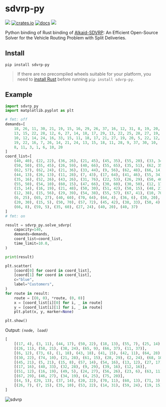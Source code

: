 # sdvrp-py

<p>
    <a href="https://pypi.org/project/sdvrp-py/"><img src="https://img.shields.io/pypi/v/sdvrp-py"/></a>
    <a href="https://crates.io/crates/sdvrp"><img src="https://img.shields.io/crates/v/sdvrp" alt="crates.io"></a>
    <a href="https://docs.rs/sdvrp/"><img src="https://docs.rs/sdvrp/badge.svg" alt="docs"></a>
    <a href="https://github.com/HellOwhatAs/sdvrp-py/"><img src="https://img.shields.io/github/languages/top/HellOwhatAs/sdvrp-py"></a>
</p>

Python binding of Rust binding of [Alkaid-SDVRP](https://github.com/HUST-Smart/Alkaid-SDVRP): An Efficient Open-Source Solver for the Vehicle Routing Problem with Split Deliveries.

## Install
```
pip install sdvrp-py
```

> If there are no precompiled wheels suitable for your platform, you need to [install Rust](https://www.rust-lang.org/tools/install) before running `pip install sdvrp-py`.

## Example
```py
import sdvrp_py
import matplotlib.pyplot as plt

# fmt: off
demands=[
    18, 26, 11, 30, 21, 19, 15, 16, 29, 26, 37, 16, 12, 31, 8, 19, 20,
    13, 15, 22, 28, 12, 6, 27, 14, 18, 17, 29, 13, 22, 25, 28, 27, 19,
    10, 12, 14, 24, 16, 33, 15, 11, 18, 17, 21, 27, 19, 20, 5, 22, 12,
    19, 22, 16, 7, 26, 14, 21, 24, 13, 15, 18, 11, 28, 9, 37, 30, 10,
    8, 11, 3, 1, 6, 10, 20
]
coord_list=[
    (40, 40), (22, 22), (36, 26), (21, 45), (45, 35), (55, 20), (33, 34),
    (50, 50), (55, 45), (26, 59), (40, 66), (55, 65), (35, 51), (62, 35),
    (62, 57), (62, 24), (21, 36), (33, 44), (9, 56), (62, 48), (66, 14),
    (44, 13), (26, 13), (11, 28), (7, 43), (17, 64), (41, 46), (55, 34),
    (35, 16), (52, 26), (43, 26), (31, 76), (22, 53), (26, 29), (50, 40),
    (55, 50), (54, 10), (60, 15), (47, 66), (30, 60), (30, 50), (12, 17),
    (15, 14), (16, 19), (21, 48), (50, 30), (51, 42), (50, 15), (48, 21),
    (12, 38), (15, 56), (29, 39), (54, 38), (55, 57), (67, 41), (10, 70),
    (6, 25), (65, 27), (40, 60), (70, 64), (64, 4), (36, 6), (30, 20),
    (20, 30), (15, 5), (50, 70), (57, 72), (45, 42), (38, 33), (50, 4),
    (66, 8), (59, 5), (35, 60), (27, 24), (40, 20), (40, 37)
]
# fmt: on

result = sdvrp_py.solve_sdvrp(
    capacity=140,
    demands=demands,
    coord_list=coord_list,
    time_limit=10.0,
)

print(result)

plt.scatter(
    [coord[0] for coord in coord_list],
    [coord[1] for coord in coord_list],
    c="blue",
    label="Customers",
)
for route in result:
    route = [(0, 0), *route, (0, 0)]
    x = [coord_list[i][0] for i, _ in route]
    y = [coord_list[i][1] for i, _ in route]
    plt.plot(x, y, marker=None)

plt.show()
```
Output: _`(node, load)`_
```py
[
    [(17, 4), (3, 11), (44, 17), (50, 22), (18, 13), (55, 7), (25, 14), (31, 25), (10, 26), (72, 1)],
    [(26, 11), (58, 21), (38, 24), (65, 9), (66, 37), (11, 37)],
    [(6, 12), (73, 6), (1, 18), (43, 18), (41, 15), (42, 11), (64, 28), (22, 12), (62, 18), (2, 2), (68, 0)],
    [(30, 22), (74, 10), (21, 28), (61, 15), (28, 29), (2, 24), (68, 10)], 
    [(45, 21), (5, 21), (15, 8), (57, 14), (54, 16), (13, 12), (27, 17), (52, 19), (34, 0), (67, 1)],
    [(17, 16), (40, 33), (32, 28), (9, 29), (39, 16), (12, 16)],
    [(51, 12), (16, 19), (49, 5), (24, 27), (56, 26), (23, 6), (63, 11), (33, 27), (6, 7)],
    [(67, 29), (46, 27), (34, 19), (4, 25), (75, 20)],
    [(4, 5), (29, 13), (37, 14), (20, 22), (70, 11), (60, 13), (71, 3), (69, 8), (36, 12), (47, 19), (48, 20)],
    [(26, 7), (7, 15), (35, 10), (53, 22), (14, 31), (59, 24), (19, 15), (8, 16), (67, 0)]
]
```

![sdvrp](https://github.com/user-attachments/assets/6d16ee60-9a76-4969-a894-f481ed86bfb9)
